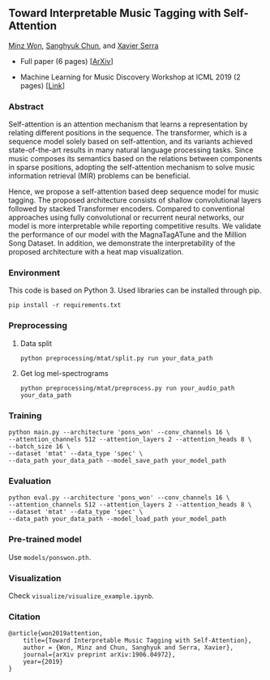 ## Toward Interpretable Music Tagging with Self-Attention
[Minz Won](https://minzwon.github.io/), [Sanghyuk Chun](https://sanghyukchun.github.io/home/), and [Xavier Serra](https://www.upf.edu/web/xavier-serra)

- Full paper (6 pages) [[ArXiv](https://arxiv.org/abs/1906.04972)]

- Machine Learning for Music Discovery Workshop at ICML 2019 (2 pages) [[Link](https://drive.google.com/file/d/1mYU1fjXkrcQBpTyzuCszyceBm2yNC9_O/view)]

### Abstract
Self-attention is an attention mechanism that learns a representation by relating different positions in the sequence. The transformer, which is a sequence model solely based on self-attention, and its variants achieved state-of-the-art results in many natural language processing tasks. Since music composes its semantics based on the relations between components in sparse positions, adopting the self-attention mechanism to solve music information retrieval (MIR) problems can be beneficial. 

Hence, we propose a self-attention based deep sequence model for music tagging. The proposed architecture consists of shallow convolutional layers followed by stacked Transformer encoders. Compared to conventional approaches using fully convolutional or recurrent neural networks, our model is more interpretable while reporting competitive results. We validate the performance of our model with the MagnaTagATune and the Million Song Dataset. In addition, we demonstrate the interpretability of the proposed architecture with a heat map visualization.

### Environment
This code is based on Python 3. Used libraries can be installed through pip.

`pip install -r requirements.txt`


### Preprocessing
1. Data split

	`python preprocessing/mtat/split.py run your_data_path`
	
2. Get log mel-spectrograms

	`python preprocessing/mtat/preprocess.py run your_audio_path your_data_path`
	
	
### Training
```
python main.py --architecture 'pons_won' --conv_channels 16 \
--attention_channels 512 --attention_layers 2 --attention_heads 8 \
--batch_size 16 \
--dataset 'mtat' --data_type 'spec' \
--data_path your_data_path --model_save_path your_model_path
```

### Evaluation
```
python eval.py --architecture 'pons_won' --conv_channels 16 \
--attention_channels 512 --attention_layers 2 --attention_heads 8 \
--dataset 'mtat' --data_type 'spec' \
--data_path your_data_path --model_load_path your_model_path
```

### Pre-trained model
Use `models/ponswon.pth`.

### Visualization
Check `visualize/visualize_example.ipynb`.

### Citation
```
@article{won2019attention,
    title={Toward Interpretable Music Tagging with Self-Attention},
    author = {Won, Minz and Chun, Sanghyuk and Serra, Xavier},
    journal={arXiv preprint arXiv:1906.04972},
    year={2019}
}
```
